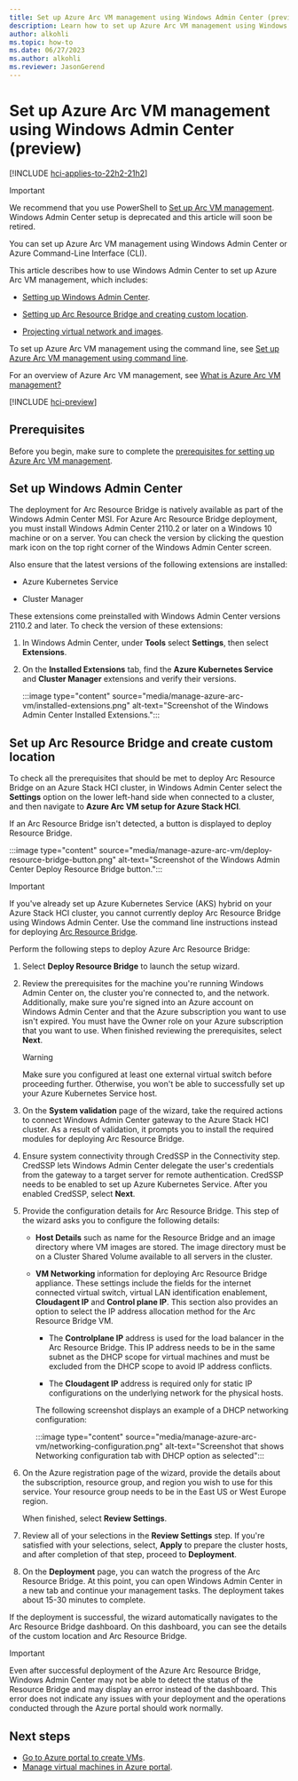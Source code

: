 ```yaml
---
title: Set up Azure Arc VM management using Windows Admin Center (preview)
description: Learn how to set up Azure Arc VM management using Windows Admin Center (preview).
author: alkohli
ms.topic: how-to
ms.date: 06/27/2023
ms.author: alkohli
ms.reviewer: JasonGerend
---
```


# Set up Azure Arc VM management using Windows Admin Center (preview)

[!INCLUDE [hci-applies-to-22h2-21h2](../../includes/hci-applies-to-22h2-21h2.md)]

> [!IMPORTANT]
> We recommend that you use PowerShell to [Set up Arc VM management](deploy-arc-resource-bridge-using-command-line.md). Windows Admin Center setup is deprecated and this article will soon be retired.

You can set up Azure Arc VM management using Windows Admin Center or Azure Command-Line Interface (CLI).

This article describes how to use Windows Admin Center to set up Azure Arc VM management, which includes:

- [Setting up Windows Admin Center](#set-up-windows-admin-center).

- [Setting up Arc Resource Bridge and creating custom location](#set-up-arc-resource-bridge-and-create-custom-location).

- [Projecting virtual network and images](create-virtual-networks.md).

To set up Azure Arc VM management using the command line, see [Set up Azure Arc VM management using command line](deploy-arc-resource-bridge-using-command-line.md).

For an overview of Azure Arc VM management, see [What is Azure Arc VM management?](azure-arc-vm-management-overview.md)

[!INCLUDE [hci-preview](../../includes/hci-preview.md)]

## Prerequisites

Before you begin, make sure to complete the [prerequisites for setting up Azure Arc VM management](azure-arc-vm-management-prerequisites.md).

## Set up Windows Admin Center

The deployment for Arc Resource Bridge is natively available as part of the Windows Admin Center MSI. For Azure Arc Resource Bridge deployment, you must install Windows Admin Center 2110.2 or later on a Windows 10 machine or on a server. You can check the version by clicking the question mark icon on the top right corner of the Windows Admin Center screen.

Also ensure that the latest versions of the following extensions are installed:

- Azure Kubernetes Service

- Cluster Manager

These extensions come preinstalled with Windows Admin Center versions 2110.2 and later. To check the version of these extensions:

1. In Windows Admin Center, under **Tools** select **Settings**, then select **Extensions**.
1. On the **Installed Extensions** tab, find the **Azure Kubernetes Service** and **Cluster Manager** extensions and verify their versions.

    :::image type="content" source="media/manage-azure-arc-vm/installed-extensions.png" alt-text="Screenshot of the Windows Admin Center Installed Extensions.":::

## Set up Arc Resource Bridge and create custom location

To check all the prerequisites that should be met to deploy Arc Resource Bridge on an Azure Stack HCI cluster, in Windows Admin Center select the **Settings** option on the lower left-hand side when connected to a cluster, and then navigate to **Azure Arc VM setup for Azure Stack HCI**.

If an Arc Resource Bridge isn't detected, a button is displayed to deploy Resource Bridge.

 :::image type="content" source="media/manage-azure-arc-vm/deploy-resource-bridge-button.png" alt-text="Screenshot of the Windows Admin Center Deploy Resource Bridge button.":::

> [!IMPORTANT]
> If you've already set up Azure Kubernetes Service (AKS) hybrid on your Azure Stack HCI cluster, you cannot currently deploy Arc Resource Bridge using Windows Admin Center. Use the command line instructions instead for deploying [Arc Resource Bridge](deploy-arc-resource-bridge-using-command-line.md).

Perform the following steps to deploy Azure Arc Resource Bridge:

1. Select **Deploy Resource Bridge** to launch the setup wizard.

1. Review the prerequisites for the machine you're running Windows Admin Center on, the cluster you're connected to, and the network. Additionally, make sure you're signed into an Azure account on Windows Admin Center and that the Azure subscription you want to use isn't expired. You must have the Owner role on your Azure subscription that you want to use. When finished reviewing the prerequisites, select **Next**.

    > [!WARNING]
    > Make sure you configured at least one external virtual switch before proceeding further. Otherwise, you won't be able to successfully set up your Azure Kubernetes Service host.

1. On the **System validation** page of the wizard, take the required actions to connect Windows Admin Center gateway to the Azure Stack HCI cluster. As a result of validation, it prompts you to install the required modules for deploying Arc Resource Bridge.

1. Ensure system connectivity through CredSSP in the Connectivity step. CredSSP lets Windows Admin Center delegate the user's credentials from the gateway to a target server for remote authentication. CredSSP needs to be enabled to set up Azure Kubernetes Service. After you enabled CredSSP, select **Next**.

1. Provide the configuration details for Arc Resource Bridge. This step of the wizard asks you to configure the following details:

    - **Host Details** such as name for the Resource Bridge and an image directory where VM images are stored. The image directory must be on a Cluster Shared Volume available to all servers in the cluster.

    - **VM Networking** information for deploying Arc Resource Bridge appliance. These settings include the fields for the internet connected virtual switch, virtual LAN identification enablement, **Cloudagent IP** and **Control plane IP**. This section also provides an option to select the IP address allocation method for the Arc Resource Bridge VM.
    
        - The **Controlplane IP** address is used for the load balancer in the Arc Resource Bridge. This IP address needs to be in the same subnet as the DHCP scope for virtual machines and must be excluded from the DHCP scope to avoid IP address conflicts.
        
        - The **Cloudagent IP** address is required only for static IP configurations on the underlying network for the physical hosts.

        The following screenshot displays an example of a DHCP networking configuration:

        :::image type="content" source="media/manage-azure-arc-vm/networking-configuration.png" alt-text="Screenshot that shows Networking configuration tab with DHCP option as selected":::

1. On the Azure registration page of the wizard, provide the details about the subscription, resource group, and region you wish to use for this service. Your resource group needs to be in the East US or West Europe region.

    When finished, select **Review Settings**.

1. Review all of your selections in the **Review Settings** step. If you're satisfied with your selections, select, **Apply** to prepare the cluster hosts, and after completion of that step, proceed to **Deployment**.

1. On the **Deployment** page, you can watch the progress of the Arc Resource Bridge. At this point, you can open Windows Admin Center in a new tab and continue your management tasks. The deployment takes about 15-30 minutes to complete.

If the deployment is successful, the wizard automatically navigates to the Arc Resource Bridge dashboard. On this dashboard, you can see the details of the custom location and Arc Resource Bridge.

> [!IMPORTANT]
> Even after successful deployment of the Azure Arc Resource Bridge, Windows Admin Center may not be able to detect the status of the Resource Bridge and may display an error instead of the dashboard. This error does not indicate any issues with your deployment and the operations conducted through the Azure portal should work normally.

## Next steps

- [Go to Azure portal to create VMs](https://portal.azure.com/#home).
- [Manage virtual machines in Azure portal](manage-virtual-machines-in-azure-portal.md).
